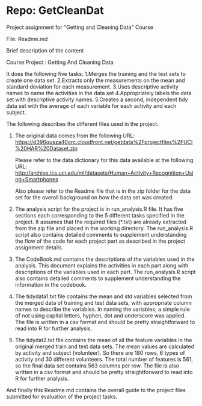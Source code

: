 Repo: GetCleanDat
===========

Project assignment for "Getting and Cleaning Data" Course

File: Readme.md

Brief description of the content

Course Project : Getting And Cleaning Data

It does the following five tasks:
1.Merges the training and the test sets to create one data set.
2.Extracts only the measurements on the mean and standard deviation for each measurement. 
3.Uses descriptive activity names to name the activities in the data set
4.Appropriately labels the data set with descriptive activity names. 
5.Creates a second, independent tidy data set with the average of each variable for each activity and each subject. 

The following describes the different files used in the project.

1) The original data comes from the following URL:
    https://d396qusza40orc.cloudfront.net/getdata%2Fprojectfiles%2FUCI%20HAR%20Dataset.zip 
    
   Please refer to the data dictionary for this data available at the following URL:
    http://archive.ics.uci.edu/ml/datasets/Human+Activity+Recognition+Using+Smartphones 
    
   Also please refer to the Readme file that is in the zip folder for the data set for the overall background on how the data set was created.

2) The analysis script for the project is in run_analysis.R file.
   It has five sections each corresponding to the 5 different tasks specified in the project.
   It assumes that the required files (*.txt) are already extracted from the zip file and placed in the working directory.
   The run_analysis.R script also contains detailed comments to supplement understanding the flow of the code for each project part as described in the project assignment details.
   
3) The CodeBook.md contains the descriptions of the variables used in the analysis. 
   This document explains the activities in each part along with descriptions of the variables used in each part. The run_analysis.R script also contains detailed comments to supplement understanding the information in the codebook.

4) The tidydata1.txt file contains the mean and std variables selected from the merged data of training and test data sets, with appropriate column names to describe the variables. In naming the variables, a simple rule of not using capital letters, hyphen, dot and underscore was applied. The file is written in a csv format and should be pretty straightforward to read into R for further analysis.

5) The tidydat2.txt file contains the mean of all the feature variables in the original merged train and test data sets. The mean values are calculated by activity and subject (volunteer). So there are 180 rows, 6 types of activity and 30 different volunteers. The total number of features is 561, so the final data set contains 563 columns per row. The file is also written in a csv format and should be pretty straightforward to read into R for further analysis.

And finally this Readme.md contains the overall guide to the project files submitted for evaluation of the project tasks.

